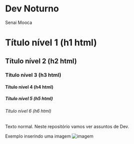 # Dev Noturno
Senai Mooca
# Título nível 1 (h1 html)
## Título nível 2 (h2 html)
### Título nível 3 (h3 html)
#### Título nível 4 (h4 html)
##### Título nível 5 (h5 html)
###### Título nível 6 (h6 html)

Texto normal.
Neste repositório vamos ver assuntos de Dev.

Exemplo inserindo uma imagem
![imagem](https://blog.accurate.com.br/wp-content/uploads/2021/07/Dev-Full-Stack.png)

